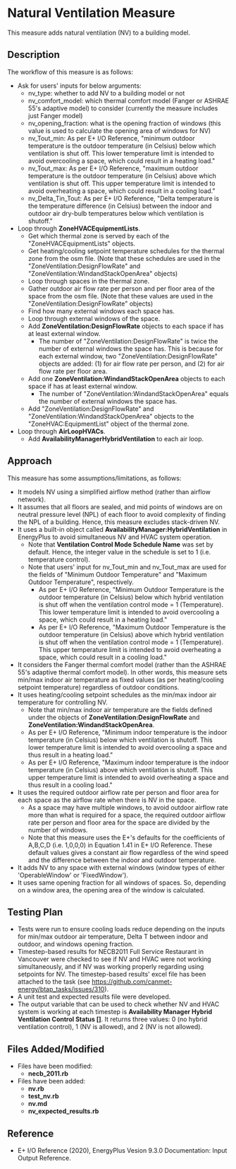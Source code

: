 # Natural Ventilation Measure
This measure adds natural ventilation (NV) to a building model.

## Description
The workflow of this measure is as follows:
* Ask for users' inputs for below arguments:
    * nv_type: whether to add NV to a building model or not
    * nv_comfort_model: which thermal comfort model (Fanger or ASHRAE 55's adaptive model) to consider
    (currently the measure includes just Fanger model)
    * nv_opening_fraction: what is the opening fraction of windows (this value is used to calculate the opening area of windows for NV)
    * nv_Tout_min: As per E+ I/O Reference, "minimum outdoor temperature is the outdoor temperature (in Celsius) below which ventilation is shut off. This lower temperature limit is intended to avoid overcooling a space, which could result in a heating load."
    * nv_Tout_max: As per E+ I/O Reference, "maximum outdoor temperature is the outdoor temperature (in Celsius) above which ventilation is shut off. This upper temperature limit is intended to avoid overheating a space, which could result in a cooling load."
    * nv_Delta_Tin_Tout: As per E+ I/O Reference, "Delta temperature is the temperature difference (in Celsius) between the indoor and outdoor air dry-bulb temperatures below which ventilation is shutoff."
* Loop through **ZoneHVACEquipmentLists**.
    * Get which thermal zone is served by each of the "ZoneHVACEquipmentLists" objects.
    * Get heating/cooling setpoint temperature schedules for the thermal zone from the osm file. 
    (Note that these schedules are used in the "ZoneVentilation:DesignFlowRate" and "ZoneVentilation:WindandStackOpenArea" objects)
    * Loop through spaces in the thermal zone.
    * Gather outdoor air flow rate per person and per floor area of the space from the osm file.
    (Note that these values are used in the "ZoneVentilation:DesignFlowRate" objects)
    * Find how many external windows each space has.
    * Loop through external windows of the space.
    * Add **ZoneVentilation:DesignFlowRate** objects to each space if has at least external window. 
        * The number of "ZoneVentilation:DesignFlowRate" is twice the number of external windows the space has. 
        This is because for each external window, two "ZoneVentilation:DesignFlowRate" objects are added: (1) for air flow rate per person, and (2) for air flow rate per floor area. 
    * Add one **ZoneVentilation:WindandStackOpenArea** objects to each space if has at least external window. 
        * The number of "ZoneVentilation:WindandStackOpenArea" equals the number of external windows the space has.
    * Add "ZoneVentilation:DesignFlowRate" and "ZoneVentilation:WindandStackOpenArea" objects to the "ZoneHVAC:EquipmentList" object of the thermal zone.
* Loop through **AirLoopHVACs**.
    * Add **AvailabilityManagerHybridVentilation** to each air loop.

## Approach
This measure has some assumptions/limitations, as follows:
* It models NV using a simplified airflow method (rather than airflow network).
* It assumes that all floors are sealed, and mid points of windows are on neutral pressure level (NPL) of each floor 
to avoid complexity of finding the NPL of a building. 
Hence, this measure excludes stack-driven NV.
* It uses a built-in object called **AvailabilityManager:HybridVentilation** in EnergyPlus to avoid simultaneous NV and HVAC system operation.
    * Note that **Ventilation Control Mode Schedule Name** was set by default.
    Hence, the integer value in the schedule is set to 1 (i.e. temperature control).
    * Note that users' input for nv_Tout_min and nv_Tout_max are used for the fields of "Minimum Outdoor Temperature" and "Maximum Outdoor Temperature", respectively.
        * As per E+ I/O Reference, "Minimum Outdoor Temperature is the outdoor temperature (in Celsius) below which hybrid ventilation is shut off when the ventilation control mode = 1 (Temperature). This lower temperature limit is intended to avoid overcooling a space, which could result in a heating load."
        * As per E+ I/O Reference, "Maximum Outdoor Temperature is the outdoor temperature (in Celsius) above which hybrid ventilation is shut off when the ventilation control mode = 1 (Temperature). This upper temperature limit is intended to avoid overheating a space, which could result in a cooling load."
* It considers the Fanger thermal comfort model (rather than the ASHRAE 55's adaptive thermal comfort model). 
In other words, this measure sets min/max indoor air temperature as fixed values (as per heating/cooling setpoint temperature) regardless of outdoor conditions.
* It uses heating/cooling setpoint schedules as the min/max indoor air temperature for controlling NV. 
    * Note that min/max indoor air temperature are the fields defined under the objects of **ZoneVentilation:DesignFlowRate** and **ZoneVentilation:WindandStackOpenArea**. 
    * As per E+ I/O Reference, "Minimum indoor temperature is the indoor temperature (in Celsius) below which ventilation is shutoff. This lower temperature limit is intended to avoid overcooling a space and thus result in a heating load."
    * As per E+ I/O Reference, "Maximum indoor temperature is the indoor temperature (in Celsius) above which ventilation is shutoff. This upper temperature limit is intended to avoid overheating a space and thus result in a cooling load."
* It uses the required outdoor airflow rate per person and floor area for each space as the airflow rate when there is NV in the space.
    * As a space may have multiple windows, to avoid outdoor airflow rate more than what is required for a space, the required outdoor airflow rate per person and floor area for the space are divided by the number of windows.
    * Note that this measure uses the E+'s defaults for the coefficients of A,B,C,D (i.e. 1,0,0,0) in Equation 1.41 in E+ I/O Reference. 
    These default values gives a constant air flow regardless of the wind speed and the difference between the indoor and outdoor temperature.
* It adds NV to any space with external windows (window types of either 'OperableWindow' or 'FixedWindow').
* It uses same opening fraction for all windows of spaces. So, depending on a window area, the opening area of the window is calculated.  

## Testing Plan
* Tests were run to ensure cooling loads reduce depending on the inputs for min/max outdoor air temperature, Delta T between indoor and outdoor, and windows opening fraction.
* Timestep-based results for NECB2011 Full Service Restaurant in Vancouver were checked to see if NV and HVAC were not working simultaneously, and if NV was working properly regarding using setpoints for NV.
The timestep-based results' excel file has been attached to the task (see https://github.com/canmet-energy/btap_tasks/issues/310).
* A unit test and expected results file were developed.
* The output variable that can be used to check whether NV and HVAC system is working at each timestep is **Availability Manager Hybrid Ventilation Control Status []**.
  It returns three values: 0 (no hybrid ventilation control), 1 (NV is allowed), and 2 (NV is not allowed).

## Files Added/Modified
 * Files have been modified:
   * **necb_2011.rb**
 * Files have been added:
   * **nv.rb**
   * **test_nv.rb**
   * **nv.md**
   * **nv_expected_results.rb**
   
## Reference
* E+ I/O Reference (2020), EnergyPlus Vesion 9.3.0 Documentation: Input Output Reference.